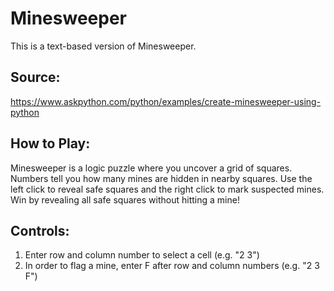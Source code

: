 # Minesweeper

This is a text-based version of Minesweeper.

## Source:
https://www.askpython.com/python/examples/create-minesweeper-using-python

## How to Play:
Minesweeper is a logic puzzle where you uncover a grid of squares. Numbers tell you how many mines are hidden in nearby squares. Use the left click to reveal safe squares and the right click to mark suspected mines. Win by revealing all safe squares without hitting a mine!

## Controls:
1. Enter row and column number to select a cell (e.g. "2 3")
2. In order to flag a mine, enter F after row and column numbers (e.g. "2 3 F")
